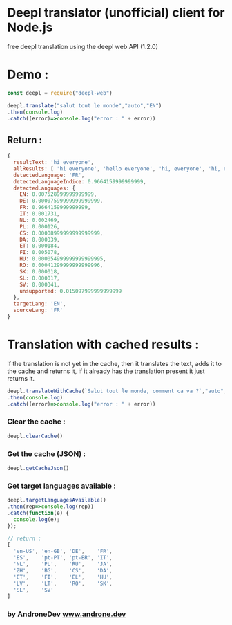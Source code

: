 # Deepl translator (unofficial) client for Node.js

free deepl translation using the deepl web API (1.2.0)

# Demo :
```js
const deepl = require("deepl-web")

deepl.translate("salut tout le monde","auto","EN")
.then(console.log)
.catch((error)=>console.log("error : " + error))

```
## Return : 
```js
{
  resultText: 'hi everyone',
  allResults: [ 'hi everyone', 'hello everyone', 'hi, everyone', 'hi, everybody' ],
  detectedLanguage: 'FR',
  detectedLanguageIndice: 0.9664159999999999,
  detectedLanguages: {
    EN: 0.007528999999999999,
    DE: 0.00007599999999999999,
    FR: 0.9664159999999999,
    IT: 0.001731,
    NL: 0.002469,
    PL: 0.000126,
    CS: 0.00008999999999999999,
    DA: 0.000339,
    ET: 0.000184,
    FI: 0.005078,
    HU: 0.000054999999999999995,
    RO: 0.00041299999999999996,
    SK: 0.000018,
    SL: 0.000017,
    SV: 0.000341,
    unsupported: 0.015097999999999999
  },
  targetLang: 'EN',
  sourceLang: 'FR'
}
```
# Translation with cached results :
if the translation is not yet in the cache, then it translates the text, adds it to the cache and returns it, if it already has the translation present it just returns it.
```js
deepl.translateWithCache(`Salut tout le monde, comment ca va ?`,"auto","EN")
.then(console.log)
.catch((error)=>console.log("error : " + error))

```
### Clear the cache : 
```js
deepl.clearCache()
```
### Get the cache (JSON) : 
```js
deepl.getCacheJson()
```
### Get target languages available :
```js
deepl.targetLanguagesAvailable()
.then(rep=>console.log(rep))
.catch(function(e) {
  console.log(e);
});

// return : 
[
  'en-US', 'en-GB', 'DE',    'FR',
  'ES',    'pt-PT', 'pt-BR', 'IT',
  'NL',    'PL',    'RU',    'JA',
  'ZH',    'BG',    'CS',    'DA',
  'ET',    'FI',    'EL',    'HU',
  'LV',    'LT',    'RO',    'SK',
  'SL',    'SV'
]
```

### by AndroneDev www.androne.dev